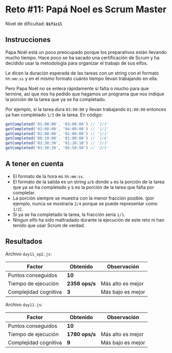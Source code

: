 # Reto #11: Papá Noel es Scrum Master

Nivel de dificultad: **`Difícil`**

## Instrucciones

Papa Noél está un poco preocupado porque los preparativos están llevando mucho tiempo. Hace poco se ha sacado una certificación de Scrum y ha decidido usar la metodología para organizar el trabajo de sus elfos.

Le dicen la duración esperada de las tareas con un string con el formato `hh:mm:ss` y en el mismo formato cuánto tiempo llevan trabajando en ella.

Pero Papa Noél no se entera rápidamente si falta o mucho para que termine, así que nos ha pedido que hagamos un programa que nos indique la porción de la tarea que ya se ha completado.

Por ejemplo, si la tarea dura `03:00:00` y llevan trabajando `01:00:00` entonces ya han completado `1/3` de la tarea. En código:

``` javascript
getCompleted('01:00:00', '03:00:00') // '1/3'
getCompleted('02:00:00', '04:00:00') // '1/2'
getCompleted('01:00:00', '01:00:00') // '1/1'
getCompleted('00:10:00', '01:00:00') // '1/6'
getCompleted('03:30:30', '01:10:10') // '2/3'
getCompleted('03:30:30', '05:50:50') // '3/5'
```

## A tener en cuenta

* El formato de la hora es `hh:mm:ss`.
* El formato de la salida es un string `a/b` donde `a` es la porción de la tarea que ya se ha completado y `b` es la porción de la tarea que falta por completar.
* La porción siempre se muestra con la menor fracción posible. (por ejemplo, nunca se mostraría `2/4` porque se puede representar como `1/2`).
* Si ya se ha completado la tarea, la fracción sería `1/1`.
* Ningun elfo ha sido maltradado durante la ejecución de este reto ni han tenido que usar Scrum de verdad.

## Resultados

Archivo `day11_op2.js`:

| Factor | Obtenido | Observación |
| ------ | ------ | ------ |
| Puntos conseguidos | **10** |  |
| Tiempo de ejecución | **2356 ops/s** | Más alto es mejor
| Complejidad cognitiva | **3** | Más bajo es mejor

Archivo `day11.js`:

| Factor | Obtenido | Observación |
| ------ | ------ | ------ |
| Puntos conseguidos | **10** |  |
| Tiempo de ejecución | **1780 ops/s** | Más alto es mejor
| Complejidad cognitiva | **9** | Más bajo es mejor
